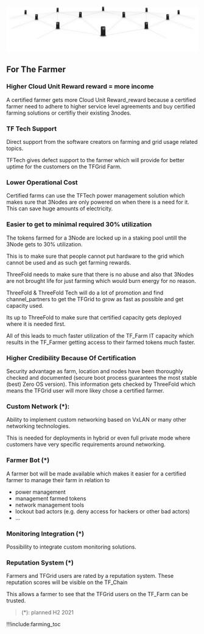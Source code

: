 ![](img/grid_banner.jpg)

## For The Farmer

### Higher Cloud Unit Reward reward = more income

A certified farmer gets more Cloud Unit Reward_reward because a certified farmer need to adhere to higher service level agreements and buy certified farming solutions or certifiy their existing 3nodes.

### TF Tech Support

Direct support from the software creators on farming and grid usage related topics.

TFTech gives defect support to the farmer which will provide for better uptime for the customers on the TFGrid Farm.

### Lower Operational Cost

Certified farms can use the TFTech power management solution which makes sure that 3Nodes are only powered on when there is a need for it. This can save huge amounts of electricity.

### Easier to get to minimal required 30% utilization

The tokens farmed for a 3Node are locked up in a staking pool untill the 3Node gets to 30% utilization.

This is to make sure that people cannot put hardware to the grid which cannot be used and as such get farming rewards.

ThreeFold needs to make sure that there is no abuse and also that 3Nodes are not brought life for just farming which would burn energy for no reason.

ThreeFold & ThreeFold Tech will do a lot of promotion and find channel_partners to get the TFGrid to grow as fast as possible and get capacity used.

Its up to ThreeFold to make sure that certified capacity gets deployed where it is needed first.

All of this leads to much faster utilization of the TF_Farm IT capacity which results in the TF_Farmer getting access to their farmed tokens much faster.

### Higher Credibility Because Of Certification

Security advantage as farm, location and nodes have been thoroughly checked and documented (secure boot process guarantees the most stable (best) Zero OS version). This information gets checked by ThreeFold which means the TFGrid user will more likey chose a certified farmer.

### Custom Network (\*):

Ability to implement custom networking based on VxLAN or many other networking technologies.

This is needed for deployments in hybrid or even full private mode where customers have very specific requirements around networking.

### Farmer Bot (\*)

A farmer bot will be made available which makes it easier for a certified farmer to manage their farm in relation to

- power management
- management farmed tokens
- network management tools
- lockout bad actors (e.g. deny access for hackers or other bad actors)
- ...

### Monitoring Integration (\*)

Possibility to integrate custom monitoring solutions.

### Reputation System (\*)

Farmers and TFGrid users are rated by a reputation system.
These reputation scores will be visible on the TF_Chain

This allows a farmer to see that the TFGrid users on the TF_Farm can be trusted.

> (\*): planned H2 2021

!!!include:farming_toc
